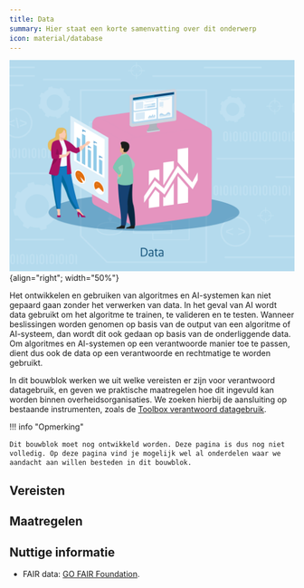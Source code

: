 ```yaml
---
title: Data
summary: Hier staat een korte samenvatting over dit onderwerp
icon: material/database
---
```


![data](../../afbeeldingen/bouwblokken/data.jpg "visuele weergave data"){align="right"; width="50%"}

Het ontwikkelen en gebruiken van algoritmes en AI-systemen kan niet gepaard gaan zonder het verwerken van data. 
In het geval van AI wordt data gebruikt om het algoritme te trainen, te valideren en te testen. 
Wanneer beslissingen worden genomen op basis van de output van een algoritme of AI-systeem, dan wordt dit ook gedaan op basis van de onderliggende data. 
Om algoritmes en AI-systemen op een verantwoorde manier toe te passen, dient dus ook de data op een verantwoorde en rechtmatige te worden gebruikt. 

In dit bouwblok werken we uit welke vereisten er zijn voor verantwoord datagebruik, en geven we praktische maatregelen hoe dit ingevuld kan worden binnen overheidsorganisaties. 
We zoeken hierbij de aansluiting op bestaande instrumenten, zoals de [Toolbox verantwoord datagebruik](https://realisatieibds.nl/page/view/628d59dd-0755-4c20-8217-d3f26d9d8a5c/toolbox-voor-verantwoord-datagebruik).  

!!! info "Opmerking"

    Dit bouwblok moet nog ontwikkeld worden. Deze pagina is dus nog niet volledig. Op deze pagina vind je mogelijk wel al onderdelen waar we aandacht aan willen besteden in dit bouwblok. 

## Vereisten

<!-- list_vereisten bouwblok/data -->

## Maatregelen

<!-- list_maatregelen bouwblok/data -->

## Nuttige informatie
- FAIR data: [GO FAIR Foundation](https://www.gofair.foundation/).
